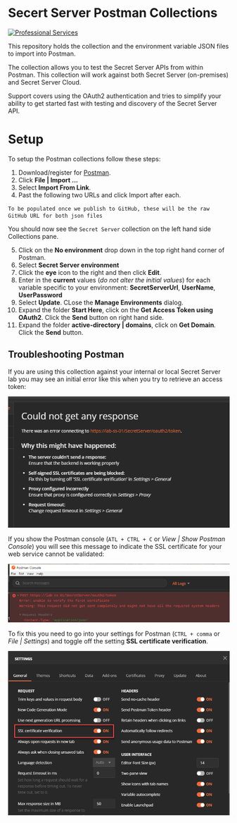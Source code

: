 # Secert Server Postman Collections

[![Professional Services](https://img.shields.io/badge/Professional%20Services-supported-informational?style=for-the-badge)]()

This repository holds the collection and the environment variable JSON files to import into Postman.

The collection allows you to test the Secret Server APIs from within Postman. This collection will work against both Secret Server (on-premises) and Secret Server Cloud.

Support covers using the OAuth2 authentication and tries to simplify your ability to get started fast with testing and discovery of the Secret Server API.

# Setup

To setup the Postman collections follow these steps:

1. Download/register for [Postman](https://www.getpostman.com/).
2. Click **File | Import ...**
3. Select **Import From Link**.
4. Past the following two URLs and click Import after each.

```
To be populated once we publish to GitHub, these will be the raw GitHub URL for both json files
```

You should now see the `Secret Server` collection on the left hand side Collections pane.

5. Click on the **No environment** drop down in the top right hand corner of Postman.
6. Select **Secret Server environment**
7. Click the **eye** icon to the right and then click **Edit**.
8. Enter in the **current** values (_do not alter the initial values_) for each variable specific to your environment: **SecretServerUrl**, **UserName**, **UserPassword**
9. Select **Update**. CLose the **Manage Environments** dialog.
10. Expand the folder **Start Here**, click on the **Get Access Token using OAuth2**. Click the **Send** button on right hand side.
11. Expand the folder **active-directory | domains**, click on **Get Domain**. Click the **Send** button.

## Troubleshooting Postman

If you are using this collection against your internal or local Secret Server lab you may see an initial error like this when you try to retrieve an access token:

![postman initial error](/images/postman-initial-error.png)

If you show the Postman console (`ATL + CTRL + C` or _View | Show Postman Console_) you will see this message to indicate the SSL certificate for your web service cannot be validated:

![postman error](/images/postman-settings-ssl-cert-verification-log-entry.png)

To fix this you need to go into your settings for Postman (`CTRL + comma` or _File | Settings_) and toggle off the setting **SSL certificate verification**.

![postman cert verification error](/images/postman-settings-ssl-cert-verification.png)